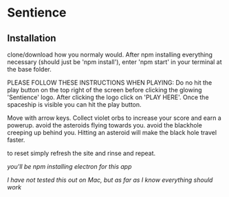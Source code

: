 # Sentience

## Installation

clone/download how you normaly would. After npm installing everything necessary (should just be 'npm install'), enter 'npm start' in your terminal at the base folder.

PLEASE FOLLOW THESE INSTRUCTIONS WHEN PLAYING:
Do no hit the play button on the top right of the screen before clicking the glowing 'Sentience' logo. After clicking the logo click on 'PLAY HERE'. Once the spaceship is visible you can hit the play button.

Move with arrow keys. 
Collect violet orbs to increase your score and earn a powerup.
avoid the asteroids flying towards you.
avoid the blackhole creeping up behind you. Hitting an asteroid will make the black hole travel faster.

to reset simply refresh the site and rinse and repeat.

*you'll be npm installing electron for this app*

*I have not tested this out on Mac, but as far as I know everything should work*
